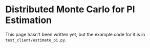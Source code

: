 # Distributed Monte Carlo for PI Estimation

This page hasn't been written yet, but the example code for it is in `test_client/estimate_pi.py`.

